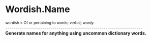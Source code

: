 # Wordish.Name
<sup>wordish = Of or pertaining to words; verbal; wordy.</sup><br>
-------------------------------------------------------------------<br>
**Generate names for anything using uncommon dictionary words.**<br>

